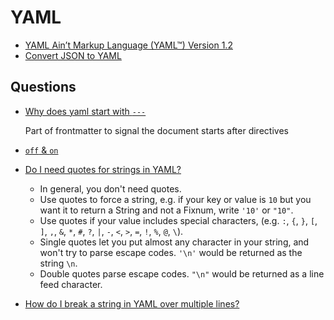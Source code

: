 # YAML

* [YAML Ain’t Markup Language (YAML™) Version 1.2](https://yaml.org/spec/1.2/spec.html)
* [Convert JSON to YAML](https://www.json2yaml.com/)


## Questions

* [Why does yaml start with `---`](https://stackoverflow.com/q/50788277/1366033)

  Part of frontmatter to signal the document starts after directives

* [`off` & `on`](https://stackoverflow.com/q/42283732/1366033)

* [Do I need quotes for strings in YAML?](https://stackoverflow.com/q/19109912/1366033)

  * In general, you don't need quotes.
  * Use quotes to force a string, e.g. if your key or value is `10` but you want it to return a String and not a Fixnum, write `'10'` or `"10"`.
  * Use quotes if your value includes special characters, (e.g. `:`, `{`, `}`, `[`, `]`, `,`, `&`, `*`, `#`, `?`, `|`, `-`, `<`, `>`, `=`, `!`, `%`, `@`, `\`).
  * Single quotes let you put almost any character in your string, and won't try to parse escape codes. `'\n'` would be returned as the string `\n`.
  * Double quotes parse escape codes.  `"\n"` would be returned as a line feed character.


* [How do I break a string in YAML over multiple lines?](https://stackoverflow.com/q/3790454/1366033)

